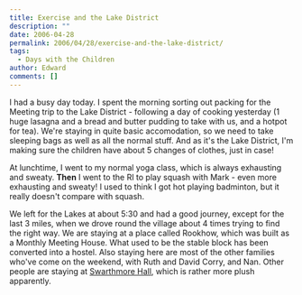 ```yaml
---
title: Exercise and the Lake District
description: ""
date: 2006-04-28
permalink: 2006/04/28/exercise-and-the-lake-district/
tags:
  - Days with the Children
author: Edward
comments: []
---
```


I had a busy day today. I spent the morning sorting out packing for the
Meeting trip to the Lake District - following a day of cooking yesterday
(1 huge lasagna and a bread and butter pudding to take with us, and a
hotpot for tea). We\'re staying in quite basic accomodation, so we need
to take sleeping bags as well as all the normal stuff. And as it\'s the
Lake District, I\'m making sure the children have about 5 changes of
clothes, just in case!

At lunchtime, I went to my normal yoga class, which is always exhausting
and sweaty. **Then** I went to the RI to play squash with Mark - even
more exhausting and sweaty! I used to think I got hot playing badminton,
but it really doesn\'t compare with squash.

We left for the Lakes at about 5:30 and had a good journey, except for
the last 3 miles, when we drove round the village about 4 times trying
to find the right way. We are staying at a place called Rookhow, which
was built as a Monthly Meeting House. What used to be the stable block
has been converted into a hostel. Also staying here are most of the
other families who\'ve come on the weekend, with Ruth and David Corry,
and Nan. Other people are staying at [Swarthmore Hall][1], which is
rather more plush apparently.



[1]: https://www.swarthmoorhall.co.uk
